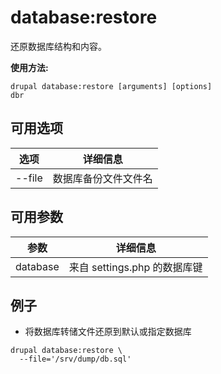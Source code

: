 # database:restore
还原数据库结构和内容。

**使用方法:**
```
drupal database:restore [arguments] [options]
dbr
```

## 可用选项
选项 | 详细信息
-------|-------------
--file | 数据库备份文件文件名

## 可用参数
参数 | 详细信息
---------|-------------
database | 来自 settings.php 的数据库键

## 例子
* 将数据库转储文件还原到默认或指定数据库
```
drupal database:restore \
  --file='/srv/dump/db.sql'
```
